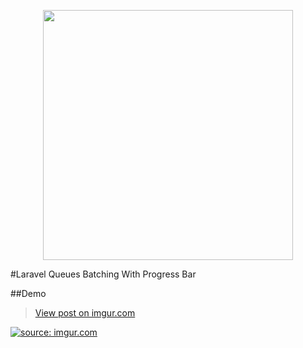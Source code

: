 <p align="center"><a href="https://laravel.com" target="_blank"><img src="https://raw.githubusercontent.com/laravel/art/master/logo-lockup/5%20SVG/2%20CMYK/1%20Full%20Color/laravel-logolockup-cmyk-red.svg" width="400"></a></p>

#Laravel Queues Batching With Progress Bar

##Demo
<blockquote class="imgur-embed-pub" lang="en" data-id="risXONO"><a href="//imgur.com/LSkkFTM">View post on imgur.com
</a></blockquote>


<a href="https://imgur.com/LSkkFTM"><img src="https://i.imgur.com/LSkkFTM.gif" title="source: imgur.com" /></a>
